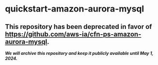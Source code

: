 # quickstart-amazon-aurora-mysql 
## This repository has been deprecated in favor of https://github.com/aws-ia/cfn-ps-amazon-aurora-mysql. 
***We will archive this repository and keep it publicly available until May 1, 2024.***
